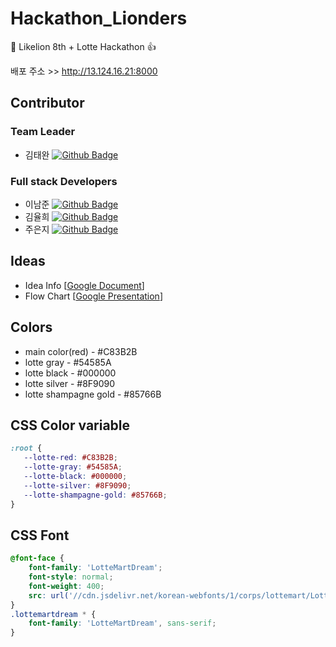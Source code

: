 # Hackathon_Lionders

🦁 Likelion 8th + Lotte Hackathon 👍

배포 주소 >> http://13.124.16.21:8000

## Contributor
### Team Leader
- 김태완 [![Github Badge](https://img.shields.io/badge/wwan13-black?style=flat-square&logo=github&link=https://github.com/wwan13)](https://github.com/wwan13)

### Full stack Developers
- 이남준 [![Github Badge](https://img.shields.io/badge/ningpop-black?style=flat-square&logo=github&link=https://github.com/ningpop)](https://github.com/ningpop)
- 김율희 [![Github Badge](https://img.shields.io/badge/yulhee741-black?style=flat-square&logo=github&link=https://github.com/yulhee741)](https://github.com/yulhee741)
- 주은지 [![Github Badge](https://img.shields.io/badge/junji9072-black?style=flat-square&logo=github&link=https://github.com/junji9072)](https://github.com/junji9072)

## Ideas 

- Idea Info
[[Google Document](https://docs.google.com/document/d/1RMtgnL-47zHa_kJyJIawQ95lg5NWRqVvS3LUrC-PAos/edit)]
- Flow Chart
[[Google Presentation](https://docs.google.com/presentation/d/1C5R7A0g1SvU6Gwz1PUry8IocBhYdtk2qZF_eagllNKw/edit#slide=id.p)]


## Colors

- main color(red) - #C83B2B </br>
- lotte gray - #54585A </br>
- lotte black - #000000 </br>
- lotte silver - #8F9090 </br>
- lotte shampagne gold - #85766B </br>

## CSS Color variable

 ~~~css
:root {
    --lotte-red: #C83B2B;
    --lotte-gray: #54585A;
    --lotte-black: #000000;
    --lotte-silver: #8F9090;
    --lotte-shampagne-gold: #85766B;
}
~~~

## CSS Font

~~~css
@font-face {
    font-family: 'LotteMartDream';
    font-style: normal;
    font-weight: 400;
    src: url('//cdn.jsdelivr.net/korean-webfonts/1/corps/lottemart/LotteMartDream/LotteMartDreamMedium.woff2') format('woff2'), url('//cdn.jsdelivr.net/korean-webfonts/1/corps/lottemart/LotteMartDream/LotteMartDreamMedium.woff') format('woff');
}
.lottemartdream * {
    font-family: 'LotteMartDream', sans-serif;
}
~~~

